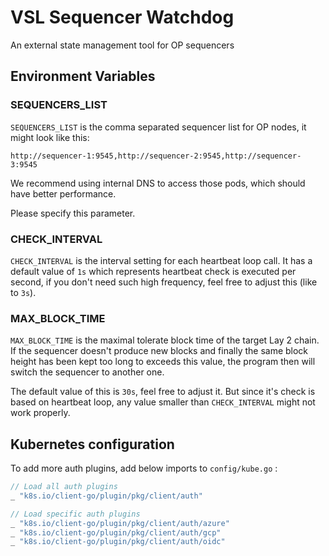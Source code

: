 # VSL Sequencer Watchdog

An external state management tool for OP sequencers

## Environment Variables

### SEQUENCERS_LIST

`SEQUENCERS_LIST` is the comma separated sequencer list for OP nodes, it might look like this:

```
http://sequencer-1:9545,http://sequencer-2:9545,http://sequencer-3:9545
```

We recommend using internal DNS to access those pods, which should have better performance.

Please specify this parameter.

### CHECK_INTERVAL

`CHECK_INTERVAL` is the interval setting for each heartbeat loop call. It has a default value of `1s` 
which represents heartbeat check is executed per second, if you don't need such high frequency,
feel free to adjust this (like to `3s`).

### MAX_BLOCK_TIME

`MAX_BLOCK_TIME` is the maximal tolerate block time of the target Lay 2 chain. If the sequencer doesn't
produce new blocks and finally the same block height has been kept too long to exceeds this value,
the program then will switch the sequencer to another one.

The default value of this is `30s`, feel free to adjust it. But since it's check is based on heartbeat loop,
any value smaller than `CHECK_INTERVAL` might not work properly.

## Kubernetes configuration

To add more auth plugins, add below imports to `config/kube.go` :

```go
// Load all auth plugins
_ "k8s.io/client-go/plugin/pkg/client/auth"

// Load specific auth plugins
_ "k8s.io/client-go/plugin/pkg/client/auth/azure"
_ "k8s.io/client-go/plugin/pkg/client/auth/gcp"
_ "k8s.io/client-go/plugin/pkg/client/auth/oidc"
```

